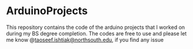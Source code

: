 # ArduinoProjects
This repository contains the code of the arduino projects that I worked on during my BS degree completion. The codes are free to use and please let me know @taoseef.ishtiak@northsouth.edu, if you find any issue
